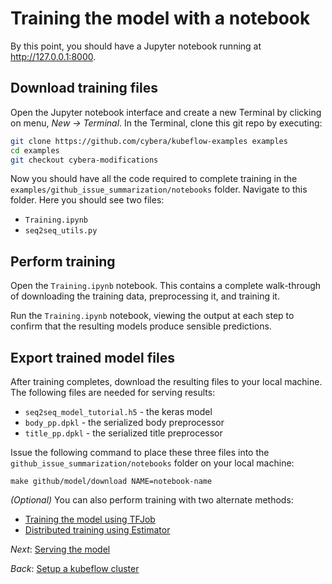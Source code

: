 # Training the model with a notebook

By this point, you should have a Jupyter notebook running at http://127.0.0.1:8000.

## Download training files

Open the Jupyter notebook interface and create a new Terminal by clicking on
menu, *New -> Terminal*. In the Terminal, clone this git repo by executing:

```bash
git clone https://github.com/cybera/kubeflow-examples examples
cd examples
git checkout cybera-modifications
```

Now you should have all the code required to complete training in the `examples/github_issue_summarization/notebooks` folder. Navigate to this folder.
Here you should see two files:

*    `Training.ipynb`
*    `seq2seq_utils.py`

## Perform training

Open the `Training.ipynb` notebook. This contains a complete walk-through of
downloading the training data, preprocessing it, and training it.

Run the `Training.ipynb` notebook, viewing the output at each step to confirm
that the resulting models produce sensible predictions.

## Export trained model files

After training completes, download the resulting files to your local machine.
The following files are needed for serving results:

* `seq2seq_model_tutorial.h5` - the keras model
* `body_pp.dpkl` - the serialized body preprocessor
* `title_pp.dpkl` - the serialized title preprocessor

Issue the following command to place these three files into the `github_issue_summarization/notebooks` folder on your local machine:

```
make github/model/download NAME=notebook-name
```

_(Optional)_ You can also perform training with two alternate methods:
- [Training the model using TFJob](02_training_the_model_tfjob.md)
- [Distributed training using Estimator](02_distributed_training.md)

*Next*: [Serving the model](03_serving_the_model.md)

*Back*: [Setup a kubeflow cluster](01_setup_a_kubeflow_cluster.md)
